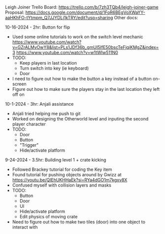 Leigh Joiner
Trello Board: https://trello.com/b/7zh3TQb4/leigh-joiner-game
Proposal: https://docs.google.com/document/d/1FoR6BEgVoXWaYY-aaHKhFO-tYtmpm_Q7JJYDLj1kTRY/edit?usp=sharing
Other docs:

10-16-2024 - 2hr: Button for flip
- Used some online tutorials to work on the switch level mechanic
https://www.youtube.com/watch?v=GZrALMvOwY8&list=PLs1JDf36b_gmUI5IfE50bscTeFjqiKMgZ&index=3
https://www.youtube.com/watch?v=w1tWIw511N0
- TODO:
  - Keep players in last location
  - Turn switch into key (ie keyboard)
  - Door
- I need to figure out how to make the button a key instead of a button on-screen
- Figure out how to make sure the players stay in the last location they left off on

10-1-2024 - 3hr: Anjali assistance
- Anjali tried helping me push to git
- Worked on designing the Otherworld level and inputing the second player character
- TODO:
  - Door
  - Button
  - "Trigger"
  - Hide/activate platform

9-24-2024 - 3.5hr: Building level 1 + crate kicking
- Followed Brackey tutorial for coding the Key item
- Found tutorial for pushing objects around by Gwizz at https://youtu.be/QIEhUKHHaEk?si=RYa4dGO1m7kgxv8X
- Confused myself with collision layers and masks
- TODO:
  - Button
  - Door
  - UI
  - Hide/activate platform
  - Edit physics of moving crate
- Need to figure out how to make two tiles (door) into one object to interact with
